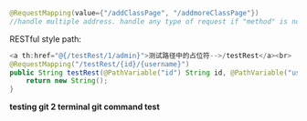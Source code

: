 ```java
@RequestMapping(value={"/addClassPage", "/addmoreClassPage"})
//handle multiple address. handle any type of request if "method" is not declared
```

RESTful style path:
```java
<a th:href="@{/testRest/1/admin}">测试路径中的占位符-->/testRest</a><br>
@RequestMapping("/testRest/{id}/{username}")
public String testRest(@PathVariable("id") String id, @PathVariable("username") String username){
    return new String();
}
```

**testing git 2 terminal git command test**